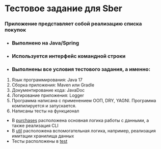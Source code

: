 # Тестовое задание для Sber
### Приложение представляет собой реализацию списка покупок

- ### Выполнено на Java/Spring
- ### Используется интерфейс командной строки
- ### Выполнены все условия тестового задания, а именно:

1. Язык программирования: Java 17
2. Сборка приложения: Maven или Gradle
3. Документирование кода: JavaDoc
4. Логирование приложения: Logger
5. Программа написана с применением ООП, DRY, YAGNI. Программа компилируется и запускается.
6. Написаны тесты на функционал

- В [purchases](src/main/java/com/test/purchase) расположена основная логика работы с данными, а также реализация CLI
- В [util](src/main/java/com/test/util) расположена вспомогательная логика, например, реализация имитации хранилища данных
- Тесты расположены в [test](src/test/java/com/test)
